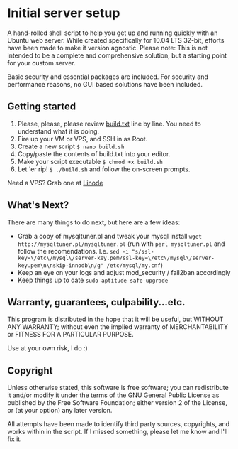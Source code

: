Initial server setup
====================

A hand-rolled shell script to help you get up and running quickly with an Ubuntu web server. While created specifically for 10.04 LTS 32-bit, efforts have been made to make it version agnostic. Please note: This is not intended to be a complete and comprehensive solution, but a starting point for your custom server.

Basic security and essential packages are included. For security and performance reasons, no GUI based solutions have been included.

Getting started
----------------

1. Please, please, please review [build.txt](https://github.com/betweenbrain/ubuntu-web-server-build-script/blob/master/build.txt) line by line. You need to understand what it is doing.
2. Fire up your VM or VPS, and SSH in as Root.
3. Create a new script `$ nano build.sh`
4. Copy/paste the contents of build.txt into your editor.
5. Make your script executable `$ chmod +x build.sh`
6. Let 'er rip! `$ ./build.sh` and follow the on-screen prompts.

Need a VPS? Grab one at [Linode](http://www.linode.com/?r=e0368c8dce7aa292de419c36ae0078f64d6d4233)

What's Next?
------------
There are many things to do next, but here are a few ideas:
  - Grab a copy of mysqltuner.pl and tweak your mysql install `wget http://mysqltuner.pl/mysqltuner.pl` (run with `perl mysqltuner.pl` and follow the recomendations. I.e. `sed -i "s/ssl-key=\/etc\/mysql\/server-key.pem/ssl-key=\/etc\/mysql\/server-key.pem\n\nskip-innodb\n/g" /etc/mysql/my.cnf`)
  - Keep an eye on your logs and adjust mod_security / fail2ban accordingly
  - Keep things up to date `sudo aptitude safe-upgrade`



Warranty, guarantees, culpability...etc.
----------------
This program is distributed in the hope that it will be useful, but WITHOUT ANY WARRANTY; without even the implied warranty of MERCHANTABILITY or FITNESS FOR A PARTICULAR PURPOSE.

Use at your own risk, I do :)

Copyright
-----------------
Unless otherwise stated, this software is free software; you can redistribute it and/or modify it under the terms of the GNU General Public License as published by the Free Software Foundation; either version 2 of the License, or (at your option) any later version.

All attempts have been made to identify third party sources, copyrights, and works within in the script. If I missed something, please let me know and I'll fix it.

